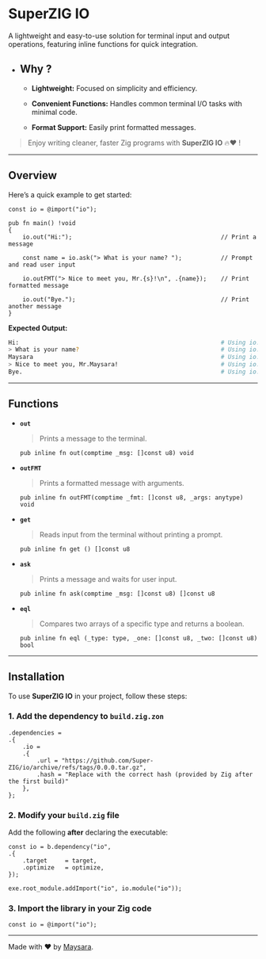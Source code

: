 # **SuperZIG IO**  

A lightweight and easy-to-use solution for terminal input and output operations, featuring inline functions for quick integration.  

- ## **Why ?**  

    - **Lightweight:** Focused on simplicity and efficiency.  

    - **Convenient Functions:** Handles common terminal I/O tasks with minimal code.

    - **Format Support:** Easily print formatted messages.  

> Enjoy writing cleaner, faster Zig programs with **SuperZIG IO** 🔥❤️ !  

---

## **Overview**  

Here’s a quick example to get started:  

```zig
const io = @import("io");

pub fn main() !void
{
    io.out("Hi:");                                          // Print a message

    const name = io.ask("> What is your name? ");           // Prompt and read user input

    io.outFMT("> Nice to meet you, Mr.{s}!\n", .{name});    // Print formatted message

    io.out("Bye.");                                         // Print another message
}
```

**Expected Output:**  

```bash
Hi:                                                         # Using io.out
> What is your name?                                        # Using io.ask/io.out
Maysara                                                     # Using io.ask/io.get
> Nice to meet you, Mr.Maysara!                             # Using io.outFMT
Bye.                                                        # Using io.out
```

---

## **Functions**  

- **`out`**

  >Prints a message to the terminal.
  
  ```zig
  pub inline fn out(comptime _msg: []const u8) void
  ```

- **`outFMT`**  
  
  > Prints a formatted message with arguments.
  
  ```zig
  pub inline fn outFMT(comptime _fmt: []const u8, _args: anytype) void
  ```

- **`get`**  
  
  > Reads input from the terminal without printing a prompt.
  
  ```zig
  pub inline fn get () []const u8
  ```

- **`ask`**  
  
  > Prints a message and waits for user input.
  
  ```zig
  pub inline fn ask(comptime _msg: []const u8) []const u8
  ```

- **`eql`**  
  
  > Compares two arrays of a specific type and returns a boolean.
  
  ```zig
  pub inline fn eql (_type: type, _one: []const u8, _two: []const u8) bool
  ```

---

## **Installation**  

To use **SuperZIG IO** in your project, follow these steps:  

### 1. Add the dependency to `build.zig.zon`  

```zig
.dependencies = 
.{
    .io = 
    .{
        .url = "https://github.com/Super-ZIG/io/archive/refs/tags/0.0.0.tar.gz",
        .hash = "Replace with the correct hash (provided by Zig after the first build)"
    },
};
```

### 2. Modify your `build.zig` file  

Add the following **after** declaring the executable:  

```zig
const io = b.dependency("io",
.{
    .target     = target,
    .optimize   = optimize,
});

exe.root_module.addImport("io", io.module("io"));
```

### 3. Import the library in your Zig code  

```zig
const io = @import("io");
```

---

Made with ❤️ by [Maysara](http://github.com/maysara-elshewehy).